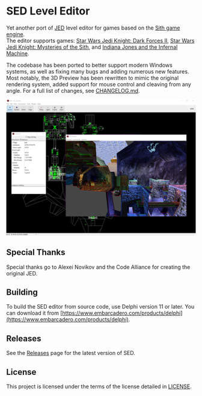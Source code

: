 # SED Level Editor

Yet another port of [JED](https://jkdf2.fandom.com/wiki/JED) level editor for games based on the [Sith game engine](https://starwars.fandom.com/wiki/Sith_Engine).  
The editor supports games: [Star Wars Jedi Knight: Dark Forces II](https://en.wikipedia.org/wiki/Star_Wars_Jedi_Knight:_Dark_Forces_II), [Star Wars Jedi Knight: Mysteries of the Sith](https://en.wikipedia.org/wiki/Star_Wars_Jedi_Knight:_Mysteries_of_the_Sith), and [Indiana Jones and the Infernal Machine](https://en.wikipedia.org/wiki/Indiana_Jones_and_the_Infernal_Machine). 

The codebase has been ported to better support modern Windows systems, as well as fixing many bugs and adding numerous new features. Most notably, the 3D Preview has been rewritten to mimic the original rendering system, added support for mouse control and cleaving from any angle. For a full list of changes, see [CHANGELOG.md](CHANGELOG.md).

![banner](docs/banner.png)

## Special Thanks

Special thanks go to Alexei Novikov and the Code Alliance for creating the original JED.

## Building

To build the SED editor from source code, use Delphi version 11 or later. You can download it from [https://www.embarcadero.com/products/delphi](https://www.embarcadero.com/products/delphi).

## Releases

See the [Releases](https://github.com/smlu/SED/releases) page for the latest version of SED. 

## License

This project is licensed under the terms of the license detailed in [LICENSE](LICENSE).